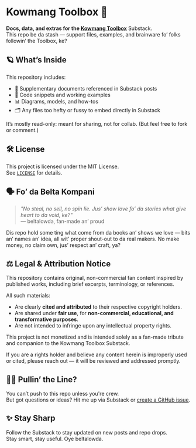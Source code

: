 # Kowmang Toolbox 🧰

**Docs, data, and extras for the [Kowmang Toolbox](https://aradiel.substack.com/)** Substack.  
This repo be da stash — support files, examples, and brainware fo’ folks followin’ the Toolbox, ke?

## 🪐 What’s Inside

This repository includes:

- 📄 Supplementary documents referenced in Substack posts
- 🧪 Code snippets and working examples
- 📊 Diagrams, models, and how-tos
- 🗂️ Any files too hefty or fussy to embed directly in Substack

It’s mostly read-only: meant for sharing, not for collab. (But feel free to fork or comment.)

## 🛠️ License

This project is licensed under the MIT License.  
See [`LICENSE`](./LICENSE) for details.

## 🗣️ Fo’ da Belta Kompani

> _"No steal, no sell, no spin lie. Jus’ show love fo’ da stories what give heart to da void, ke?"_  
> — beltalowda, fan-made an’ proud

Dis repo hold some ting what come from da books an’ shows we love — bits an’ names an’ idea, all wit’ proper shout-out to da real makers. No make money, no claim own, jus’ respect an’ craft, ya?

## ⚖️ Legal & Attribution Notice

This repository contains original, non-commercial fan content inspired by published works, including brief excerpts, terminology, or references.

All such materials:

- Are clearly **cited and attributed** to their respective copyright holders.
- Are shared under **fair use**, for **non-commercial, educational, and transformative purposes**.
- Are not intended to infringe upon any intellectual property rights.

This project is not monetized and is intended solely as a fan-made tribute and companion to the Kowmang Toolbox Substack.

If you are a rights holder and believe any content herein is improperly used or cited, please reach out — it will be reviewed and addressed promptly.

## 👨‍🚀 Pullin’ the Line?

You can’t push to this repo unless you're crew.  
But got questions or ideas? Hit me up via Substack or [create a GitHub issue](https://github.com/DR59/kowmang-toolbox/issues).

## ✨ Stay Sharp

Follow the Substack to stay updated on new posts and repo drops.  
Stay smart, stay useful. Oye beltalowda.
